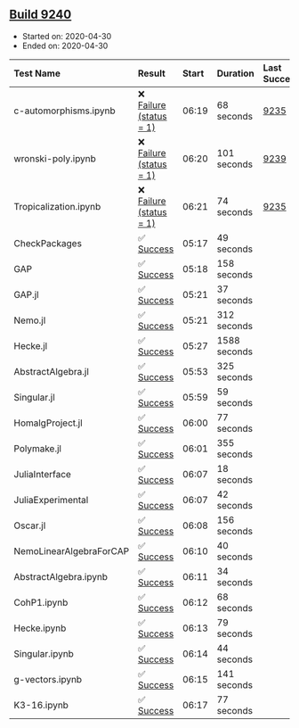## [Build 9240](https://oscarci.mathematik.uni-kl.de/job/oscar/9240/)

* Started on: 2020-04-30
* Ended on: 2020-04-30

| Test Name    | Result | Start | Duration | Last Success | First Failure |
|:-------------|:-------|:------|:---------|:-------------|:--------------|
| c-automorphisms.ipynb | ❌ [Failure (status = 1)](https://oscarci.mathematik.uni-kl.de/job/oscar/9240/artifact/logs/build-9240/c-automorphisms.ipynb.log) | 06:19 | 68 seconds | [9235](https://oscarci.mathematik.uni-kl.de/job/oscar/9235/) | [9236](https://oscarci.mathematik.uni-kl.de/job/oscar/9236/) |
| wronski-poly.ipynb | ❌ [Failure (status = 1)](https://oscarci.mathematik.uni-kl.de/job/oscar/9240/artifact/logs/build-9240/wronski-poly.ipynb.log) | 06:20 | 101 seconds | [9239](https://oscarci.mathematik.uni-kl.de/job/oscar/9239/) | [9240](https://oscarci.mathematik.uni-kl.de/job/oscar/9240/) |
| Tropicalization.ipynb | ❌ [Failure (status = 1)](https://oscarci.mathematik.uni-kl.de/job/oscar/9240/artifact/logs/build-9240/Tropicalization.ipynb.log) | 06:21 | 74 seconds | [9235](https://oscarci.mathematik.uni-kl.de/job/oscar/9235/) | [9236](https://oscarci.mathematik.uni-kl.de/job/oscar/9236/) |
| CheckPackages | ✅ [Success](https://oscarci.mathematik.uni-kl.de/job/oscar/9240/artifact/logs/build-9240/CheckPackages.log) | 05:17 | 49 seconds |  |  |
| GAP | ✅ [Success](https://oscarci.mathematik.uni-kl.de/job/oscar/9240/artifact/logs/build-9240/GAP.log) | 05:18 | 158 seconds |  |  |
| GAP.jl | ✅ [Success](https://oscarci.mathematik.uni-kl.de/job/oscar/9240/artifact/logs/build-9240/GAP.jl.log) | 05:21 | 37 seconds |  |  |
| Nemo.jl | ✅ [Success](https://oscarci.mathematik.uni-kl.de/job/oscar/9240/artifact/logs/build-9240/Nemo.jl.log) | 05:21 | 312 seconds |  |  |
| Hecke.jl | ✅ [Success](https://oscarci.mathematik.uni-kl.de/job/oscar/9240/artifact/logs/build-9240/Hecke.jl.log) | 05:27 | 1588 seconds |  |  |
| AbstractAlgebra.jl | ✅ [Success](https://oscarci.mathematik.uni-kl.de/job/oscar/9240/artifact/logs/build-9240/AbstractAlgebra.jl.log) | 05:53 | 325 seconds |  |  |
| Singular.jl | ✅ [Success](https://oscarci.mathematik.uni-kl.de/job/oscar/9240/artifact/logs/build-9240/Singular.jl.log) | 05:59 | 59 seconds |  |  |
| HomalgProject.jl | ✅ [Success](https://oscarci.mathematik.uni-kl.de/job/oscar/9240/artifact/logs/build-9240/HomalgProject.jl.log) | 06:00 | 77 seconds |  |  |
| Polymake.jl | ✅ [Success](https://oscarci.mathematik.uni-kl.de/job/oscar/9240/artifact/logs/build-9240/Polymake.jl.log) | 06:01 | 355 seconds |  |  |
| JuliaInterface | ✅ [Success](https://oscarci.mathematik.uni-kl.de/job/oscar/9240/artifact/logs/build-9240/JuliaInterface.log) | 06:07 | 18 seconds |  |  |
| JuliaExperimental | ✅ [Success](https://oscarci.mathematik.uni-kl.de/job/oscar/9240/artifact/logs/build-9240/JuliaExperimental.log) | 06:07 | 42 seconds |  |  |
| Oscar.jl | ✅ [Success](https://oscarci.mathematik.uni-kl.de/job/oscar/9240/artifact/logs/build-9240/Oscar.jl.log) | 06:08 | 156 seconds |  |  |
| NemoLinearAlgebraForCAP | ✅ [Success](https://oscarci.mathematik.uni-kl.de/job/oscar/9240/artifact/logs/build-9240/NemoLinearAlgebraForCAP.log) | 06:10 | 40 seconds |  |  |
| AbstractAlgebra.ipynb | ✅ [Success](https://oscarci.mathematik.uni-kl.de/job/oscar/9240/artifact/logs/build-9240/AbstractAlgebra.ipynb.log) | 06:11 | 34 seconds |  |  |
| CohP1.ipynb | ✅ [Success](https://oscarci.mathematik.uni-kl.de/job/oscar/9240/artifact/logs/build-9240/CohP1.ipynb.log) | 06:12 | 68 seconds |  |  |
| Hecke.ipynb | ✅ [Success](https://oscarci.mathematik.uni-kl.de/job/oscar/9240/artifact/logs/build-9240/Hecke.ipynb.log) | 06:13 | 79 seconds |  |  |
| Singular.ipynb | ✅ [Success](https://oscarci.mathematik.uni-kl.de/job/oscar/9240/artifact/logs/build-9240/Singular.ipynb.log) | 06:14 | 44 seconds |  |  |
| g-vectors.ipynb | ✅ [Success](https://oscarci.mathematik.uni-kl.de/job/oscar/9240/artifact/logs/build-9240/g-vectors.ipynb.log) | 06:15 | 141 seconds |  |  |
| K3-16.ipynb | ✅ [Success](https://oscarci.mathematik.uni-kl.de/job/oscar/9240/artifact/logs/build-9240/K3-16.ipynb.log) | 06:17 | 77 seconds |  |  |
